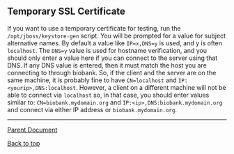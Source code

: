 ## Temporary SSL Certificate

If you want to use a temporary certificate for testing, run the `/opt/jboss/keystore-gen`
script. You will be prompted for a value for subject alternative names. By default a value like
`IP=x,DNS=y` is used, and y is often `localhost`. The `DNS=y` value is used for hostname
verification, and you should only enter a value here if you can connect to the server using that
DNS. If any DNS value is entered, then it must match the host you are connecting to through
biobank. So, if the client and the server are on the same machine, it is probably fine to have
`CN=localhost` and `IP:<yourip>,DNS:localhost`. However, a client on a different machine will not be
able to connect via `localhost` so, in that case, you should enter values similar to:
`CN=biobank.mydomain.org` and `IP:<ip>,DNS:biobank.mydomain.org` and connect via either IP address
or `biobank.mydomain.org`.


****

[Parent Document](server_installation.md)

[Back to top](../README.md)

